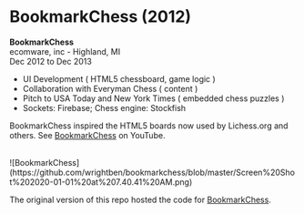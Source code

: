 # BookmarkChess (2012)

**BookmarkChess**<br />
ecomware, inc - Highland, MI<br />
Dec 2012 to Dec 2013
* UI Development ( HTML5 chessboard, game logic )
* Collaboration with Everyman Chess ( content )
* Pitch to USA Today and New York Times ( embedded chess puzzles )
* Sockets: Firebase; Chess engine: Stockfish

BookmarkChess inspired the HTML5 boards now used by Lichess.org and others. See [BookmarkChess](https://youtu.be/wQLXnEwzpYo?t=151) on YouTube.

<br />
![BookmarkChess](https://github.com/wrightben/bookmarkchess/blob/master/Screen%20Shot%202020-01-01%20at%207.40.41%20AM.png)

The original version of this repo hosted the code for [BookmarkChess](https://youtu.be/wQLXnEwzpYo?t=151).
